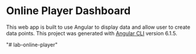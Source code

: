 # Online Player Dashboard

This web app is built to use Angular to display data and allow user to create data points.
This project was generated with [Angular CLI](https://github.com/angular/angular-cli) version 6.1.5.


"# lab-online-player" 
